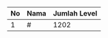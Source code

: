 | No | Nama            | Jumlah Level |
|----|-----------------|--------------|
| 1  | #    |    1202        |
